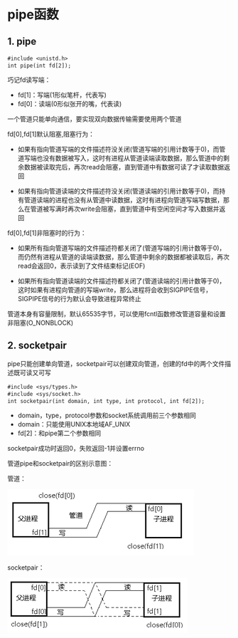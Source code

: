 # pipe函数

## 1. pipe

```
#include <unistd.h>
int pipe(int fd[2]);
```

巧记fd读写端：
- fd[1]：写端(1形似笔杆，代表写)
- fd[0]：读端(0形似张开的嘴，代表读)

一个管道只能单向通信，要实现双向数据传输需要使用两个管道

fd[0],fd[1]默认阻塞,阻塞行为：

- 如果有指向管道写端的文件描述符没关闭(管道写端的引用计数等于0)，而管道写端也没有数据被写入，这时有进程从管道读端读取数据，那么管道中的剩余数据被读取完后，再次read会阻塞，直到管道中有数据可读了才读取数据返回

- 如果有指向管道读端的文件描述符没关闭(管道读端的引用计数等于0)，而持有管道读端的进程也没有从管道中读数据，这时有进程向管道写端写数据，那么在管道被写满时再次write会阻塞，直到管道中有空闲空间才写入数据并返回

fd[0],fd[1]非阻塞时的行为：

- 如果所有指向管道写端的文件描述符都关闭了(管道写端的引用计数等于0)，而仍然有进程从管道的读端读数据，那么管道中剩余的数据都被读取后，再次read会返回0，表示读到了文件结束标记(EOF)

- 如果所有指向管道读端的文件描述符都关闭了(管道读端的引用计数等于0)，这时如果有进程向管道的写端write，那么进程将会收到SIGPIPE信号，SIGPIPE信号的行为默认会导致进程异常终止

管道本身有容量限制，默认65535字节，可以使用fcntl函数修改管道容量和设置非阻塞(O_NONBLOCK)

## 2. socketpair

pipe只能创建单向管道，socketpair可以创建双向管道，创建的fd中的两个文件描述既可读又可写

```
#include <sys/types.h>
#include <sys/socket.h>
int socketpair(int domain, int type, int protocol, int fd[2]);
```

- domain，type，protocol参数和socket系统调用前三个参数相同
- domain：只能使用UNIX本地域AF_UNIX
- fd[2]：和pipe第二个参数相同

socketpair成功时返回0，失败返回-1并设置errno

管道pipe和socketpair的区别示意图：

管道：

![管道示意图](doc/pipe_fd.png)

socketpair：

![sockpair示意图](doc/sockpair_fd.png)
